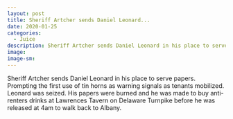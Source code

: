 ```yaml
---
layout: post
title: Sheriff Artcher sends Daniel Leonard...
date: 2020-01-25
categories: 
  - Juice
description: Sheriff Artcher sends Daniel Leonard in his place to serve papers.  Prompting the first use of tin horns as warning signals as tenants mobilized.  Leonard was seized.  His papers were burned and he was made to buy anti-renters drinks at Lawrences Tavern on Delaware Turnpike before he was released at 4am to walk back to Albany.
image: 
image-sm: 
---
```

Sheriff Artcher sends Daniel Leonard in his place to serve papers.  Prompting the first use of tin horns as warning signals as tenants mobilized.  Leonard was seized.  His papers were burned and he was made to buy anti-renters drinks at Lawrences Tavern on Delaware Turnpike before he was released at 4am to walk back to Albany.